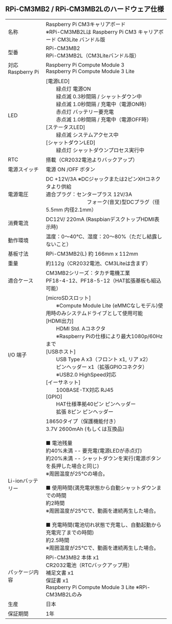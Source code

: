 ## RPi-CM3MB2 / RPi-CM3MB2Lのハードウェア仕様
|||
|:-----|:-----|
|名称| Raspberry Pi CM3キャリアボード<br>※RPi-CM3MB2Lは Raspberry Pi CM3 キャリアボード CM3Lite バンドル版|
|型番|RPi-CM3MB2<br>RPi-CM3MB2L（CM3Liteバンドル版）|
|対応 Raspberry Pi|Raspberry Pi Compute Module 3<br>Raspberry Pi Compute Module 3 Lite|
|LED|[電源LED]<br>　　緑点灯 電源ON<br>　　緑点滅 0.3秒間隔 / シャットダウン中<br>　　緑点滅 1.0秒間隔 / 充電中（電源ON時）<br>　　赤点灯 バッテリー要充電<br>　　赤点滅 1.0秒間隔 / 充電中（電源OFF時） <br>[ステータスLED]<br>　　緑点滅 システムアクセス中<br>[シャットダウンLED]<br>　　緑点灯 シャットダウンプロセス実行中|
|RTC|搭載（CR2032電池よりバックアップ）|
|電源スイッチ|電源 ON /OFF ボタン|
|電源電圧|DC +12V/3A ※DCジャックまたは2ピンXHコネクタより供給<br>適合プラグ：センタープラス 12V/3A<br>　　　　　　　　フォーク(音叉)型DCプラグ（径5.5mm 内径2.1mm） |
|消費電流|DC12V/ 220mA (RaspbianデスクトップHDMI表示時)|
|動作環境|温度：0～40℃、湿度：20～80%（ただし結露しないこと）|
|基板寸法|RPi-CM3MB2(L) 約 166mm x 112mm|
|重量|約112g（CR2032電池、CM3Liteは含まず）|
|適合ケース|CM3MB2シリーズ：タカチ電機工業<br>PF18-4-12、PF18-5-12（HAT拡張基板も組込可能）|
|I/O 端子|[microSDスロット]<br>　　※Compute Module Lite (eMMCなしモデル)使用時のみシステムドライブとして使用可能<br>[HDMI出力]<br>　　HDMI Std. Aコネクタ<br>　　※Raspberry Piの仕様により最大1080p/60Hzまで<br>[USBホスト]<br>　　USB Type A x3（フロント x1, リア x2）<br>　　ピンヘッダー x1（拡張GPIOコネクタ）<br>　　※USB2.0 HighSpeed対応<br>[イーサネット]<br>　　100BASE-TX対応 RJ45<br>[GPIO]<br>　　HAT仕様準拠40ピン ピンヘッダー<br>　　拡張 8ピン ピンヘッダー|
|Li-ionバッテリー|18650タイプ（保護機能付き）<br> 3.7V 2600mAh (もしくは互換品)<br><br>■ 電池残量<br>約40%未満 -- 要充電(電源LEDが赤点灯)<br>約20%未満 -- シャットダウンを実行(電源ボタンを長押した場合と同じ)<br>※周囲温度が25℃の場合。<br><br>■ 使用時間(満充電状態から自動シャットダウンまでの時間<br>約2時間<br>※周囲温度が25℃で、動画を連続再生した場合。<br><br>■ 充電時間(電池切れ状態で充電し、自動起動から充電完了までの時間)<br>約2.5時間<br>※周囲温度が25℃で、動画を連続再生した場合。|
|パッケージ内容|RPi-CM3MB2 本体 x1<br>CR2032電池（RTCバックアップ用）<br>補足文書 x1<br>保証書 x1<br>Raspberry Pi Compute Module 3 Lite ※RPi-CM3MB2Lのみ|
|生産|日本|
|保証期間|1年|
